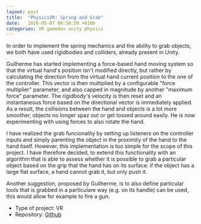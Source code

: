 ```yaml
---
layout: post
title:  "PhysicsVR: Spring and Grab"
date:   2020-05-07 08:50:50 +0100
categories: VR gamedev unity physics
---
```


In order to implement the spring mechanics and the ability to grab objects, we both have used rigidbodies and colliders, already present in Unity.

Guilherme has started implementing a force-based hand moving system so that the virtual hand's position isn't modified directly, but rather by calculating the direction from the virtual hand current position to the one of the controller.
This vector is then multiplied by a configurable "force multiplier" parameter, and also capped in magnitude by another "maximum force" parameter.
The rigidbody's velocity is then reset and an instantaneous force based on the directional vector is immediately applied.
As a result, the collisions between the hand and objects is a lot more smoother, objects no longer spaz out or get tossed around easily.
He is now experimenting with using forces to also rotate the hand. 

I have realized the grab funcionality by setting up listeners on the controller inputs and simply parenting the object in the proximity of the hand to the hand itself.
However, this implementation is too simple for the scope of this project. I have therefore decided, to extend this functionality with an algorithm that is able to assess whether it is possible to grab a particular object based on the grip that the hand has on its surface: if the object has a large flat surface, a hand cannot grab it, but only push it.

Another suggestion, proposed by Guilherme, is to also define particular tools that is grabbed in a particulare way (e.g. on its handle) can be used, this would allow for example to fire a gun.

* Type of project: VR
* Repository: [Github](https://github.com/gdn002/PhysicsVR)
